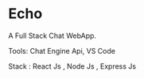 # Echo
A Full Stack Chat WebApp.

Tools: 
Chat Engine Api,
VS Code

Stack :
React Js , Node Js , Express Js
